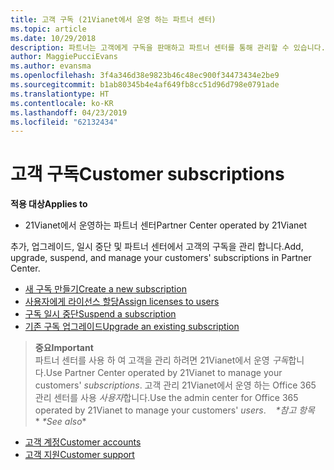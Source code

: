 ```yaml
---
title: 고객 구독 (21Vianet에서 운영 하는 파트너 센터)
ms.topic: article
ms.date: 10/29/2018
description: 파트너는 고객에게 구독을 판매하고 파트너 센터를 통해 관리할 수 있습니다.
author: MaggiePucciEvans
ms.author: evansma
ms.openlocfilehash: 3f4a346d38e9823b46c48ec900f34473434e2be9
ms.sourcegitcommit: b1ab80345b4e4af649fb8cc51d96d798e0791ade
ms.translationtype: HT
ms.contentlocale: ko-KR
ms.lasthandoff: 04/23/2019
ms.locfileid: "62132434"
---
```

# <a name="customer-subscriptions"></a><span data-ttu-id="5ac21-103">고객 구독</span><span class="sxs-lookup"><span data-stu-id="5ac21-103">Customer subscriptions</span></span>

<span data-ttu-id="5ac21-104">**적용 대상**</span><span class="sxs-lookup"><span data-stu-id="5ac21-104">**Applies to**</span></span>

-   <span data-ttu-id="5ac21-105">21Vianet에서 운영하는 파트너 센터</span><span class="sxs-lookup"><span data-stu-id="5ac21-105">Partner Center operated by 21Vianet</span></span>


<span data-ttu-id="5ac21-106">추가, 업그레이드, 일시 중단 및 파트너 센터에서 고객의 구독을 관리 합니다.</span><span class="sxs-lookup"><span data-stu-id="5ac21-106">Add, upgrade, suspend, and manage your customers' subscriptions in Partner Center.</span></span>

-   [<span data-ttu-id="5ac21-107">새 구독 만들기</span><span class="sxs-lookup"><span data-stu-id="5ac21-107">Create a new subscription</span></span>](create-a-new-subscription.md)
-   [<span data-ttu-id="5ac21-108">사용자에게 라이선스 할당</span><span class="sxs-lookup"><span data-stu-id="5ac21-108">Assign licenses to users</span></span>](assign-licenses-to-users.md)
-   [<span data-ttu-id="5ac21-109">구독 일시 중단</span><span class="sxs-lookup"><span data-stu-id="5ac21-109">Suspend a subscription</span></span>](suspend-a-subscription.md)
-   [<span data-ttu-id="5ac21-110">기존 구독 업그레이드</span><span class="sxs-lookup"><span data-stu-id="5ac21-110">Upgrade an existing subscription</span></span>](add-licenses-or-services-to-an-existing-subscription.md)

><span data-ttu-id="5ac21-111">**중요**</span><span class="sxs-lookup"><span data-stu-id="5ac21-111">**Important**</span></span><br><span data-ttu-id="5ac21-112">파트너 센터를 사용 하 여 고객을 관리 하려면 21Vianet에서 운영 *구독*합니다.</span><span class="sxs-lookup"><span data-stu-id="5ac21-112">Use Partner Center operated by 21Vianet to manage your customers' *subscriptions*.</span></span> <span data-ttu-id="5ac21-113">고객 관리 21Vianet에서 운영 하는 Office 365 관리 센터를 사용 *사용자*합니다.</span><span class="sxs-lookup"><span data-stu-id="5ac21-113">Use the admin center for Office 365 operated by 21Vianet to manage your customers' *users*.</span></span> 
 
<span data-ttu-id="5ac21-114"> *\*참고 항목**</span><span class="sxs-lookup"><span data-stu-id="5ac21-114"> *\*See also**</span></span>

-   [<span data-ttu-id="5ac21-115">고객 계정</span><span class="sxs-lookup"><span data-stu-id="5ac21-115">Customer accounts</span></span>](customer-accounts.md)
-   [<span data-ttu-id="5ac21-116"> 고객 지원</span><span class="sxs-lookup"><span data-stu-id="5ac21-116">Customer support</span></span>](customer-support.md)




